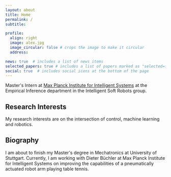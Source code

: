 ```yaml
---
layout: about
title: Home
permalink: /
subtitle:

profile:
  align: right
  image: alex.jpg
  image_circular: false # crops the image to make it circular
  address:

news: true  # includes a list of news items
selected_papers: true # includes a list of papers marked as "selected={true}"
social: true  # includes social icons at the bottom of the page
---
```

Master's Intern at [Max Planck Institute for Intelligent Systems](https://ei.is.mpg.de/) at the Empirical Inference department in the Intelligent Soft Robots group.

## Research Interests
My research interests are on the intersection of control, machine learning and robotics.

## Biography
I am about to finish my Master's degree in Mechatronics at University of Stuttgart. Currently, I am working with Dieter Büchler at Max Planck Institute for Intelligent Systems on improving the capabilities of a pneumatically actuated robot arm playing table tennis.
